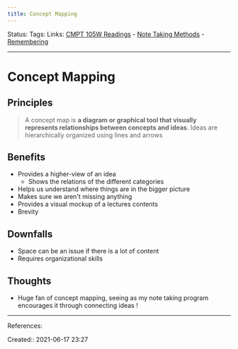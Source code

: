 ```yaml
---
title: Concept Mapping
---
```

Status:
Tags:
Links: [CMPT 105W Readings](out/cmpt-105w-readings.md) - [Note Taking Methods](out/note-taking-methods.md) - [Remembering](out/remembering.md)
___

# Concept Mapping
## Principles
> A concept map is **a diagram or graphical tool that visually represents relationships between concepts and ideas**. Ideas are hierarchically organized using lines and arrows

## Benefits
- Provides a higher-view of an idea
	- Shows the relations of the different categories
- Helps us understand where things are in the bigger picture
- Makes sure we aren't missing anything
- Provides a visual mockup of a lectures contents
- Brevity
## Downfalls
- Space can be an issue if there is a lot of content
- Requires organizational skills
## Thoughts
- Huge fan of concept mapping, seeing as my note taking program encourages it through connecting ideas !
___
References:

Created:: 2021-06-17 23:27